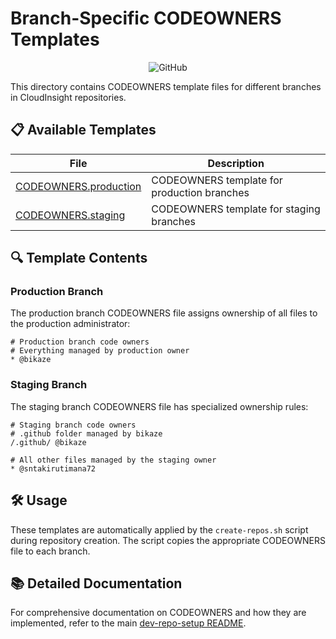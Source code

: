 # Branch-Specific CODEOWNERS Templates

<div align="center">

![GitHub](https://img.shields.io/badge/GitHub-CODEOWNERS-181717?style=for-the-badge&logo=github)

</div>

This directory contains CODEOWNERS template files for different branches in CloudInsight repositories.

## 📋 Available Templates

| File                                             | Description                                 |
| ------------------------------------------------ | ------------------------------------------- |
| [CODEOWNERS.production](./CODEOWNERS.production) | CODEOWNERS template for production branches |
| [CODEOWNERS.staging](./CODEOWNERS.staging)       | CODEOWNERS template for staging branches    |

## 🔍 Template Contents

### Production Branch

The production branch CODEOWNERS file assigns ownership of all files to the production administrator:

```
# Production branch code owners
# Everything managed by production owner
* @bikaze
```

### Staging Branch

The staging branch CODEOWNERS file has specialized ownership rules:

```
# Staging branch code owners
# .github folder managed by bikaze
/.github/ @bikaze

# All other files managed by the staging owner
* @sntakirutimana72
```

## 🛠️ Usage

These templates are automatically applied by the `create-repos.sh` script during repository creation. The script copies the appropriate CODEOWNERS file to each branch.

## 📚 Detailed Documentation

For comprehensive documentation on CODEOWNERS and how they are implemented, refer to the main [dev-repo-setup README](../README.md).
